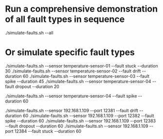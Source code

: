 # Run a comprehensive demonstration of all fault types in sequence
./simulate-faults.sh --all

# Or simulate specific fault types
./simulate-faults.sh --sensor temperature-sensor-01 --fault stuck --duration 30
./simulate-faults.sh --sensor temperature-sensor-02 --fault drift --duration 60
./simulate-faults.sh --sensor temperature-sensor-03 --fault spike --duration 45
./simulate-faults.sh --sensor temperature-sensor-04 --fault dropout --duration 20



./simulate-faults.sh --sensor temperature-sensor-04 --fault spike --duration 60


./simulate-faults.sh  --sensor 192.168.1.109 --port 12381 --fault drift --duration 60
./simulate-faults.sh  --sensor 192.168.1.109 --port 12382 --fault spike --duration 60
./simulate-faults.sh  --sensor 192.168.1.109 --port 12383 --fault dropout --duration 60
./simulate-faults.sh  --sensor 192.168.1.109 --port 12384 --fault stuck --duration 60
